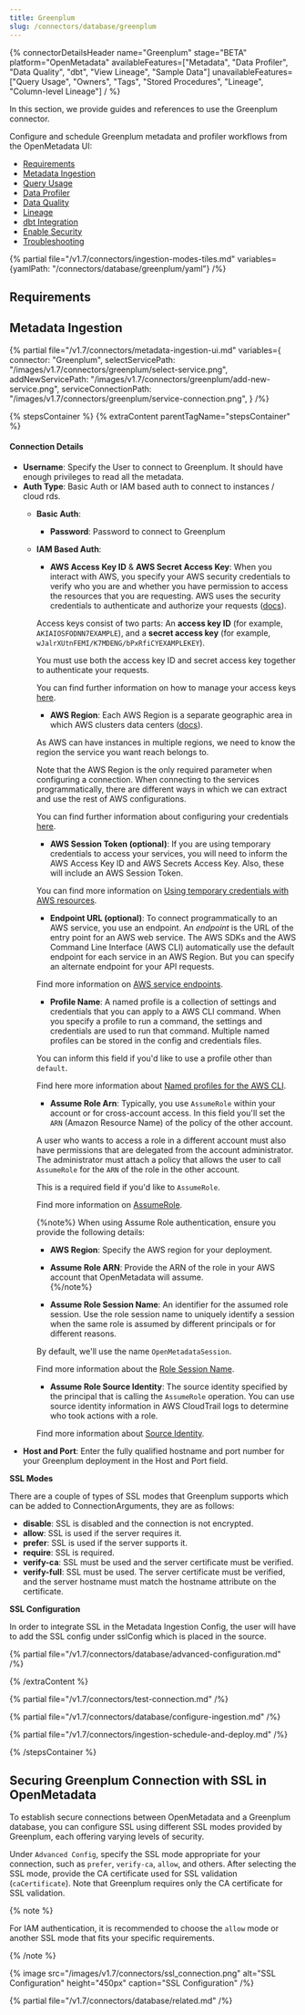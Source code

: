```yaml
---
title: Greenplum
slug: /connectors/database/greenplum
---
```


{% connectorDetailsHeader
name="Greenplum"
stage="BETA"
platform="OpenMetadata"
availableFeatures=["Metadata", "Data Profiler", "Data Quality", "dbt", "View Lineage", "Sample Data"]
unavailableFeatures=["Query Usage", "Owners", "Tags", "Stored Procedures", "Lineage", "Column-level Lineage"]
/ %}

In this section, we provide guides and references to use the Greenplum connector.

Configure and schedule Greenplum metadata and profiler workflows from the OpenMetadata UI:

- [Requirements](#requirements)
- [Metadata Ingestion](#metadata-ingestion)
- [Query Usage](/connectors/ingestion/workflows/usage)
- [Data Profiler](/how-to-guides/data-quality-observability/profiler/workflow)
- [Data Quality](/how-to-guides/data-quality-observability/quality)
- [Lineage](/how-to-guides/data-lineage/workflow)
- [dbt Integration](/connectors/ingestion/workflows/dbt)
- [Enable Security](#securing-greenplum-connection-with-ssl-in-openmetadata)
- [Troubleshooting](/connectors/database/greenplum/troubleshooting)

{% partial file="/v1.7/connectors/ingestion-modes-tiles.md" variables={yamlPath: "/connectors/database/greenplum/yaml"} /%}

## Requirements

## Metadata Ingestion

{% partial 
  file="/v1.7/connectors/metadata-ingestion-ui.md" 
  variables={
    connector: "Greenplum", 
    selectServicePath: "/images/v1.7/connectors/greenplum/select-service.png",
    addNewServicePath: "/images/v1.7/connectors/greenplum/add-new-service.png",
    serviceConnectionPath: "/images/v1.7/connectors/greenplum/service-connection.png",
} 
/%}

{% stepsContainer %}
{% extraContent parentTagName="stepsContainer" %}

#### Connection Details

- **Username**: Specify the User to connect to Greenplum. It should have enough privileges to read all the metadata.
- **Auth Type**: Basic Auth or IAM based auth to connect to instances / cloud rds.
  - **Basic Auth**: 
    - **Password**: Password to connect to Greenplum
  - **IAM Based Auth**: 
    - **AWS Access Key ID** & **AWS Secret Access Key**: When you interact with AWS, you specify your AWS security credentials to verify who you are and whether you have
  permission to access the resources that you are requesting. AWS uses the security credentials to authenticate and
  authorize your requests ([docs](https://docs.aws.amazon.com/IAM/latest/UserGuide/security-creds.html)).

    Access keys consist of two parts: An **access key ID** (for example, `AKIAIOSFODNN7EXAMPLE`), and a **secret access key** (for example, `wJalrXUtnFEMI/K7MDENG/bPxRfiCYEXAMPLEKEY`).

    You must use both the access key ID and secret access key together to authenticate your requests.

    You can find further information on how to manage your access keys [here](https://docs.aws.amazon.com/IAM/latest/UserGuide/id_credentials_access-keys.html).

    - **AWS Region**: Each AWS Region is a separate geographic area in which AWS clusters data centers ([docs](https://docs.aws.amazon.com/AmazonRDS/latest/UserGuide/Concepts.RegionsAndAvailabilityZones.html)).

    As AWS can have instances in multiple regions, we need to know the region the service you want reach belongs to.

    Note that the AWS Region is the only required parameter when configuring a connection. When connecting to the
    services programmatically, there are different ways in which we can extract and use the rest of AWS configurations.

    You can find further information about configuring your credentials [here](https://boto3.amazonaws.com/v1/documentation/api/latest/guide/credentials.html#configuring-credentials).

    - **AWS Session Token (optional)**: If you are using temporary credentials to access your services, you will need to inform the AWS Access Key ID
      and AWS Secrets Access Key. Also, these will include an AWS Session Token.

    You can find more information on [Using temporary credentials with AWS resources](https://docs.aws.amazon.com/IAM/latest/UserGuide/id_credentials_temp_use-resources.html).

    - **Endpoint URL (optional)**: To connect programmatically to an AWS service, you use an endpoint. An *endpoint* is the URL of the
      entry point for an AWS web service. The AWS SDKs and the AWS Command Line Interface (AWS CLI) automatically use the
      default endpoint for each service in an AWS Region. But you can specify an alternate endpoint for your API requests.

    Find more information on [AWS service endpoints](https://docs.aws.amazon.com/general/latest/gr/rande.html).

    - **Profile Name**: A named profile is a collection of settings and credentials that you can apply to a AWS CLI command.
      When you specify a profile to run a command, the settings and credentials are used to run that command.
      Multiple named profiles can be stored in the config and credentials files.

    You can inform this field if you'd like to use a profile other than `default`.

    Find here more information about [Named profiles for the AWS CLI](https://docs.aws.amazon.com/cli/latest/userguide/cli-configure-profiles.html).

    - **Assume Role Arn**: Typically, you use `AssumeRole` within your account or for cross-account access. In this field you'll set the
      `ARN` (Amazon Resource Name) of the policy of the other account.

    A user who wants to access a role in a different account must also have permissions that are delegated from the account
    administrator. The administrator must attach a policy that allows the user to call `AssumeRole` for the `ARN` of the role in the other account.

    This is a required field if you'd like to `AssumeRole`.

    Find more information on [AssumeRole](https://docs.aws.amazon.com/STS/latest/APIReference/API_AssumeRole.html).

    {%note%}
    When using Assume Role authentication, ensure you provide the following details:  
    - **AWS Region**: Specify the AWS region for your deployment.  
    - **Assume Role ARN**: Provide the ARN of the role in your AWS account that OpenMetadata will assume.  
    {%/note%}

    - **Assume Role Session Name**: An identifier for the assumed role session. Use the role session name to uniquely identify a session when the same role
      is assumed by different principals or for different reasons.

    By default, we'll use the name `OpenMetadataSession`.

    Find more information about the [Role Session Name](https://docs.aws.amazon.com/STS/latest/APIReference/API_AssumeRole.html#:~:text=An%20identifier%20for%20the%20assumed%20role%20session.).

    - **Assume Role Source Identity**: The source identity specified by the principal that is calling the `AssumeRole` operation. You can use source identity
      information in AWS CloudTrail logs to determine who took actions with a role.

    Find more information about [Source Identity](https://docs.aws.amazon.com/STS/latest/APIReference/API_AssumeRole.html#:~:text=Required%3A%20No-,SourceIdentity,-The%20source%20identity).
- **Host and Port**: Enter the fully qualified hostname and port number for your Greenplum deployment in the Host and Port field.


**SSL Modes**

There are a couple of types of SSL modes that Greenplum supports which can be added to ConnectionArguments, they are as follows:
- **disable**: SSL is disabled and the connection is not encrypted.
- **allow**: SSL is used if the server requires it.
- **prefer**: SSL is used if the server supports it.
- **require**: SSL is required.
- **verify-ca**: SSL must be used and the server certificate must be verified.
- **verify-full**: SSL must be used. The server certificate must be verified, and the server hostname must match the hostname attribute on the certificate.

**SSL Configuration**

In order to integrate SSL in the Metadata Ingestion Config, the user will have to add the SSL config under sslConfig which is placed in the source.

{% partial file="/v1.7/connectors/database/advanced-configuration.md" /%}

{% /extraContent %}

{% partial file="/v1.7/connectors/test-connection.md" /%}

{% partial file="/v1.7/connectors/database/configure-ingestion.md" /%}

{% partial file="/v1.7/connectors/ingestion-schedule-and-deploy.md" /%}

{% /stepsContainer %}

## Securing Greenplum Connection with SSL in OpenMetadata

To establish secure connections between OpenMetadata and a Greenplum database, you can configure SSL using different SSL modes provided by Greenplum, each offering varying levels of security.

Under `Advanced Config`, specify the SSL mode appropriate for your connection, such as `prefer`, `verify-ca`, `allow`, and others. After selecting the SSL mode, provide the CA certificate used for SSL validation (`caCertificate`). Note that Greenplum requires only the CA certificate for SSL validation.

{% note %}

For IAM authentication, it is recommended to choose the `allow` mode or another SSL mode that fits your specific requirements.

{% /note %}

{% image
  src="/images/v1.7/connectors/ssl_connection.png"
  alt="SSL Configuration"
  height="450px"
  caption="SSL Configuration" /%}

{% partial file="/v1.7/connectors/database/related.md" /%}
